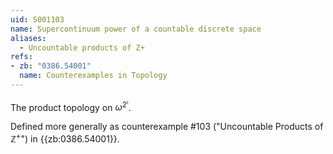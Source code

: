 ```yaml
---
uid: S001103
name: Supercontinuum power of a countable discrete space
aliases:
  - Uncountable products of Z+
refs:
- zb: "0386.54001"
  name: Counterexamples in Topology
---
```

The product topology on $\omega^{2^{\mathfrak c}}$.

Defined more generally as counterexample #103
("Uncountable Products of $\mathbb{Z}^+$")
in {{zb:0386.54001}}.

